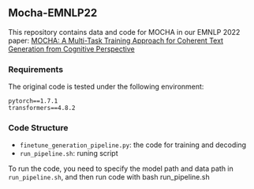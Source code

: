 ## Mocha-EMNLP22

This repository contains data and code for MOCHA in our EMNLP 2022 paper: [MOCHA: A Multi-Task Training Approach for Coherent Text Generation
from Cognitive Perspective](https://arxiv.org/pdf/2210.14650v1.pdf)

### Requirements

The original code is tested under the following environment:

```
pytorch==1.7.1
transformers==4.8.2
```

### Code Structure
- `finetune_generation_pipeline.py`: the code for training and decoding
- `run_pipeline.sh`: runing script

To run the code, you need to specify the model path and data path in `run_pipeline.sh`, and then run code with bash run_pipeline.sh

